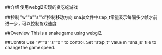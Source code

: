 ##介绍
使用webgl2实现的贪吃蛇游戏

##控制
"w""a""s""d"控制移动方向
sna.js文件中step_t常量表示每隔多少帧才前进一步，可以控制游戏速度

##Overview
This is a snake game using webgl2.

##Control
Use "w""a""s""d " to control. 
Set "step_t" value in "sna.js" file to change the game speed. 
